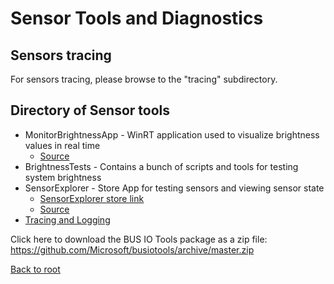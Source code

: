 # Sensor Tools and Diagnostics

## Sensors tracing
For sensors tracing, please browse to the "tracing" subdirectory.

## Directory of Sensor tools
* MonitorBrightnessApp - WinRT application used to visualize brightness values in real time 
    * [Source](MonitorBrightnessApp) 
* BrightnessTests - Contains a bunch of scripts and tools for testing system brightness
* SensorExplorer - Store App for testing sensors and viewing sensor state
    * [SensorExplorer store link](https://www.microsoft.com/store/productId/9PGL3XPQ1TPX)
    * [Source](SensorExplorer)  
* [Tracing and Logging](tracing/README.md) 


Click here to download the BUS IO Tools package as a zip file: https://github.com/Microsoft/busiotools/archive/master.zip


[Back to root](http://aka.ms/bustools) 

